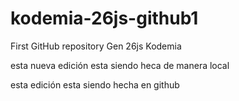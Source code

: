 # kodemia-26js-github1
First GitHub repository Gen 26js Kodemia


esta nueva edición esta siendo heca de manera local


esta edición esta siendo hecha en github
